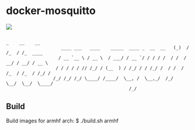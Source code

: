 docker-mosquitto
================

[![](http://dockeri.co/image/sanji/docker-mosquitto)](https://registry.hub.docker.com/u/sanji/docker-mosquitto/)

```
                                                                       _    __    __        
                     ____ ___   ____    _____  ____ _  __  __   (_)  / /_  / /_  ____ 
                    / __ `__ \ / __ \  / ___/ / __ `/ / / / /  / /  / __/ / __/ / __ \
                   / / / / / // /_/ / (__  ) / /_/ / / /_/ /  / /  / /_  / /_  / /_/ /
                  /_/ /_/ /_/ \____/ /____/  \__, /  \__,_/  /_/   \__/  \__/  \____/ 
                                               /_/                                    
```

Build
-----
Build images for armhf arch:
    $ ./build.sh armhf
